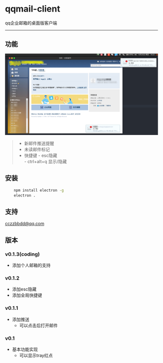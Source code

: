 # qqmail-client
qq企业邮箱的桌面版客户端
***
## 功能
![](image/screenshot.png "截图")
> + 新邮件推送提醒
> + 未读邮件标记
> + 快捷键
    - esc隐藏  
    - ctrl+alt+q 显示/隐藏

## 安装
```Bash
    npm install electron -g
    electron .
```
## 支持
cczzbbdd@qq.com

## 版本
### v0.1.3(coding)
+ 添加个人邮箱的支持

### v0.1.2
+ 添加esc隐藏
+ 添加全局快捷键

### v0.1.1
+ 添加推送
  - 可以点击后打开邮件

### v0.1
+ 基本功能实现
  - 可以显示tray红点
